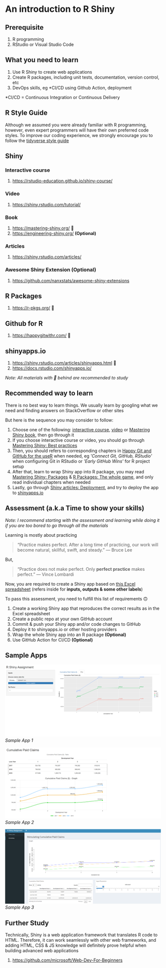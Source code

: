 # An introduction to R Shiny

## Prerequisite

1. R programming
2. RStudio or Visual Studio Code

## What you need to learn

1. Use R Shiny to create web applications
2. Create R packages, including unit tests, documentation, version control, etc
3. DevOps skills, eg *CI/CD using Github Action, deployment

*CI/CD = Continuous Integration or Continuous Delivery

## R Style Guide

Although we assumed you were already familiar with R programming, however, even expert programmers will have their own preferred code styles. To improve our coding experience, we strongly encourage you to follow the [tidyverse style guide](https://style.tidyverse.org/index.html)

## Shiny

### Interactive course

1. https://rstudio-education.github.io/shiny-course/

### Video

1. https://shiny.rstudio.com/tutorial/

### Book

1. https://mastering-shiny.org/ 🌟
2. https://engineering-shiny.org/ **(Optional)**

### Articles

1. https://shiny.rstudio.com/articles/

### Awesome Shiny Extension (Optional)

1. https://github.com/nanxstats/awesome-shiny-extensions

## R Packages

1. https://r-pkgs.org/ 🌟

## Github for R

1. https://happygitwithr.com/ 🌟

## shinyapps.io

1. https://shiny.rstudio.com/articles/shinyapps.html 🌟
2. https://docs.rstudio.com/shinyapps.io/

*Note: All materials with 🌟 behind are recommended to study*

## Recommended way to learn

There is no best way to learn things. We usually learn by googling what we need and finding answers on StackOverflow or other sites

But here is the sequence you may consider to follow:

1. Choose one of the following: [interactive course](https://rstudio-education.github.io/shiny-course/), [video](https://shiny.rstudio.com/tutorial/) or [Mastering Shiny book](https://mastering-shiny.org/), then go through it
2. If you choose interactive course or video, you should go through [Mastering Shiny: Best practices](https://mastering-shiny.org/scaling-intro.html)
3. Then, you should refers to corresponding chapters in [Happy Git and GitHub for the useR](https://happygitwithr.com/) when needed, eg *'Connect Git, GitHub, RStudio'* when configuring Git in RStudio or *'Early GitHub Wins'* for R project setup
4. After that, learn to wrap Shiny app into R package, you may read [Mastering Shiny: Packages](https://mastering-shiny.org/scaling-packaging.html) & [R Packages: The whole game](https://r-pkgs.org/whole-game.html), and only read individual chapters when needed
5. Lastly, go through [Shiny articles: Deployment](https://shiny.rstudio.com/articles/shinyapps.html), and try to deploy the app to [shinyapps.io](https://www.shinyapps.io/) 

## Assessment (a.k.a Time to show your skills)

*Note: I recommend starting with the assessment and learning while doing it if you are too bored to go through all the materials*

Learning is mostly about practicing

> “Practice makes perfect. After a long time of practicing, our work will become natural, skillful, swift, and steady.” ― Bruce Lee

But,

> “Practice does not make perfect. Only **perfect practice** makes perfect.” ― Vince Lombardi

Now, you are required to create a Shiny app based on [this Excel spreadsheet](https://github.com/n-actuarial/r-shiny-intro/blob/main/R%20Shiny%20Assignment.xlsx) (refers inside for **inputs, outputs & some other labels**)

To pass this assessment, you need to fulfill this list of requirements :upside_down_face:

1. Create a working Shiny app that reproduces the correct results as in the Excel spreadsheet
2. Create a public repo at your own GitHub account
3. Commit & push your Shiny app and/or code changes to GitHub
4. Deploy it to shinyapps.io or other hosting providers
5. Wrap the whole Shiny app into an R package **(Optional)**
6. Use GitHub Action for CI/CD **(Optional)**

## Sample Apps

![Sample App 1](sample-app-1.png)
*Sample App 1*

![Sample App 2](sample-app-2.png)
*Sample App 2*

![Sample App 3](sample-app-3.png)
*Sample App 3*

## Further Study

Technically, Shiny is a web application framework that translates R code to HTML. Therefore, it can work seamlessly with other web frameworks, and adding HTML, CSS & JS knowledge will definitely prove helpful when building advanced web applications

1. https://github.com/microsoft/Web-Dev-For-Beginners
